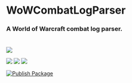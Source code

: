 # WoWCombatLogParser

### A World of Warcraft combat log parser.

#
![](https://img.shields.io/badge/Version-Prerelease-critical?style=for-the-badge)

![](https://img.shields.io/badge/World%20of%20Warcraft-Dragonflight-orange?style=for-the-badge&color=9cf) 
![](https://img.shields.io/badge/Combat%20Log%20Version-20-informational?style=for-the-badge)
![](https://img.shields.io/badge/C%23-NET%207.0-success?style=for-the-badge)

[![Publish Package](https://github.com/Seriousnes/WowCombatLogParser/actions/workflows/publish_package.yml/badge.svg?branch=main)](https://github.com/Seriousnes/WowCombatLogParser/actions/workflows/publish_package.yml)

